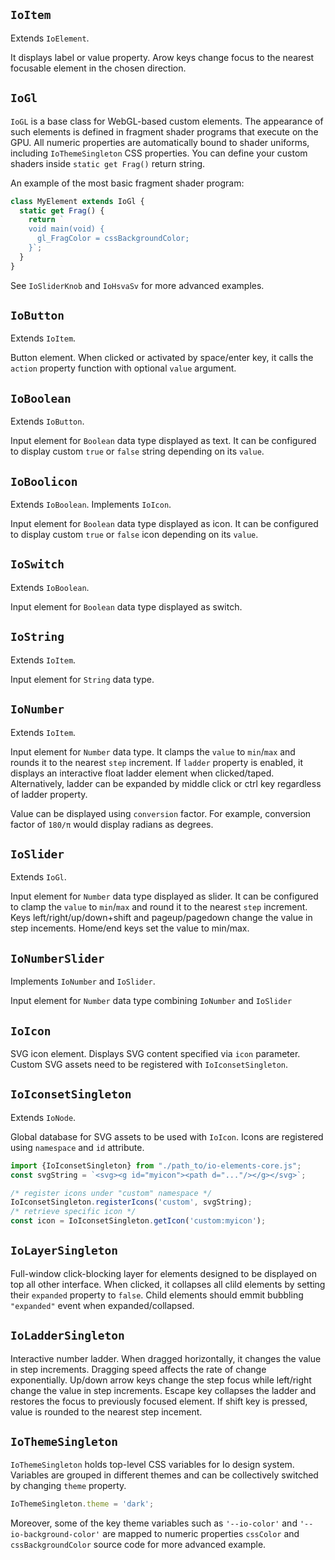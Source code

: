 ## `IoItem`

Extends `IoElement`.

It displays label or value property.
Arow keys change focus to the nearest focusable element in the chosen direction.

<io-element-demo element="io-item" properties='{"label": "Item", "value": "null"}'></io-element-demo>

## `IoGl`

`IoGL` is a base class for WebGL-based custom elements. The appearance of such elements is defined in fragment shader programs that execute on the GPU. All numeric properties are automatically bound to shader uniforms, including `IoThemeSingleton` CSS properties. You can define your custom shaders inside `static get Frag()` return string.

<io-element-demo element="io-gl" width="255px" height="255px" properties='{"color": [0, 0, 0, 1]}' config='{"background": ["io-color-vector"], "color": ["io-color-vector"]}'></io-element-demo>


An example of the most basic fragment shader program:

```javascript
class MyElement extends IoGl {
  static get Frag() {
    return `
    void main(void) {
      gl_FragColor = cssBackgroundColor;
    }`;
  }
}
```

See `IoSliderKnob` and `IoHsvaSv` for more advanced examples.

## `IoButton`

Extends `IoItem`.

Button element. When clicked or activated by space/enter key, it calls the `action` property function with optional `value` argument.

<io-element-demo element="io-button" properties='{"label": "Button", "action": "null"}'></io-element-demo>

## `IoBoolean`

Extends `IoButton`.

Input element for `Boolean` data type displayed as text. It can be configured to display custom `true` or `false` string depending on its `value`.

<io-element-demo element="io-boolean" properties='{"value": true, "true": "true", "false": "false"}'></io-element-demo>

## `IoBoolicon`

Extends `IoBoolean`. Implements `IoIcon`.

Input element for `Boolean` data type displayed as icon. It can be configured to display custom `true` or `false` icon depending on its `value`.

<io-element-demo element="io-boolicon" properties='{"value": true, "true": "icons:check", "false": "icons:uncheck"}'></io-element-demo>

## `IoSwitch`

Extends `IoBoolean`.

Input element for `Boolean` data type displayed as switch.

<io-element-demo element="io-switch" properties='{"value": true}'></io-element-demo>

## `IoString`

Extends `IoItem`.

Input element for `String` data type.

<io-element-demo element="io-string" properties='{"value": "Hello io!"}'></io-element-demo>

## `IoNumber`

Extends `IoItem`.

Input element for `Number` data type. It clamps the `value` to `min`/`max` and rounds it to the nearest `step` increment. If `ladder` property is enabled, it displays an interactive float ladder element when clicked/taped. Alternatively, ladder can be expanded by middle click or ctrl key regardless of ladder property.

<io-element-demo element="io-number" width="5em" properties='{"value": 1337, "conversion": 1, "step": 0.1, "min": 0, "max": 10000, "ladder": true}'></io-element-demo>
<io-element-demo element="io-number" width="5em" properties='{"value": 1337, "conversion": 1, "step": 0.0002, "min": 0, "max": 10000, "ladder": true}'></io-element-demo>

Value can be displayed using `conversion` factor. For example, conversion factor of `180/π` would display radians as degrees.

<io-element-demo element="io-number" width="5em" properties='{"value": 0, "step": 0.2617993877991494, "conversion": 57.29577951308232, "min": -6.283185307179586, "max": 6.283185307179586, "ladder": true}'></io-element-demo>

## `IoSlider`

Extends `IoGl`.

Input element for `Number` data type displayed as slider.
It can be configured to clamp the `value` to `min`/`max` and round it to the nearest `step` increment.
Keys left/right/up/down+shift and pageup/pagedown change the value in step incements. Home/end keys set the value to min/max.

<io-element-demo element="io-slider" properties='{"value": 0.1, "step": 0.01, "min": -0.5, "max": 0.5}'></io-element-demo>

## `IoNumberSlider`

Implements `IoNumber` and `IoSlider`.

Input element for `Number` data type combining `IoNumber` and `IoSlider`

<io-element-demo element="io-number-slider" properties='{"value": 0.1, "step": 0.1, "conversion": 1, "min": -0.5, "max": 0.5}'></io-element-demo>
<io-element-demo element="io-number-slider" properties='{"value": 0, "step": 0.2617993877991494, "conversion": 57.29577951308232, "min": -6.283185307179586, "max": 6.283185307179586}'></io-element-demo>
<io-element-demo element="io-number-slider" properties='{"value": 0.1, "step": 0.1, "conversion": 0.2, "min": -0.5, "max": 0.5}'></io-element-demo>

## `IoIcon`

SVG icon element. Displays SVG content specified via `icon` parameter. Custom SVG assets need to be registered with `IoIconsetSingleton`.

<io-element-demo element="io-icon" properties='{"icon": "icons:link"}' config='{"icon": ["io-menu-option", {"options": ["icons:link", "icons:unlink", "icons:check", "icons:uncheck"]}]}'></io-element-demo>

## `IoIconsetSingleton`

Extends `IoNode`.

Global database for SVG assets to be used with `IoIcon`. Icons are registered using `namespace` and `id` attribute.

```javascript
import {IoIconsetSingleton} from "./path_to/io-elements-core.js";
const svgString = `<svg><g id="myicon"><path d="..."/></g></svg>`;

/* register icons under "custom" namespace */
IoIconsetSingleton.registerIcons('custom', svgString);
/* retrieve specific icon */
const icon = IoIconsetSingleton.getIcon('custom:myicon');
```

## `IoLayerSingleton`

Full-window click-blocking layer for elements designed to be displayed on top all other interface. When clicked, it collapses all clild elements by setting their `expanded` property to `false`. Child elements should emmit bubbling `"expanded"` event when expanded/collapsed.

## `IoLadderSingleton`

Interactive number ladder. When dragged horizontally, it changes the value in step increments. Dragging speed affects the rate of change exponentially. Up/down arrow keys change the step focus while left/right change the value in step increments. Escape key collapses the ladder and restores the focus to previously focused element. If shift key is pressed, value is rounded to the nearest step incement.

<io-element-demo element="io-ladder" expanded properties='{"value": 0.1, "step": 0.0001, "conversion": 0.25, "min": -10000, "max": 10000, "expanded": true}'></io-element-demo>

## `IoThemeSingleton`

`IoThemeSingleton` holds top-level CSS variables for Io design system. Variables are grouped in different themes and can be collectively switched by changing `theme` property.

```javascript
IoThemeSingleton.theme = 'dark';
```

Moreover, some of the key theme variables such as `'--io-color'` and `'--io-background-color'` are mapped to numeric properties `cssColor` and `cssBackgroundColor` source code for more advanced example.
